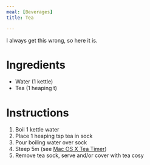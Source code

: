 ```yaml
---
meal: [Beverages]
title: Tea

---
```

I always get this wrong, so here it is.

# Ingredients

* Water (1 kettle)
* Tea (1 heaping t)

# Instructions

 1. Boil 1 kettle water
 1. Place 1 heaping tsp tea in sock
 1. Pour boiling water over sock
 1. Steep 5m (see [Mac OS X Tea Timer](http://www.herwig-henseler.de/teatimer))
 1. Remove tea sock, serve and/or cover with tea cosy
